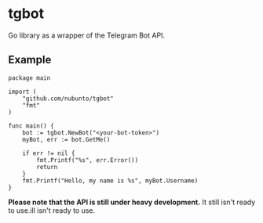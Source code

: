 # tgbot
Go library as a wrapper of the Telegram Bot API.

## Example

	package main
	
	import (
		"github.com/nubunto/tgbot"
		"fmt"
	)

	func main() {
		bot := tgbot.NewBot("<your-bot-token>")
		myBot, err := bot.GetMe()

		if err != nil {
			fmt.Printf("%s", err.Error())
			return
		}
		fmt.Printf("Hello, my name is %s", myBot.Username)
	}

**Please note that the API is still under heavy development.** It still isn't ready to use.ill isn't ready to use.